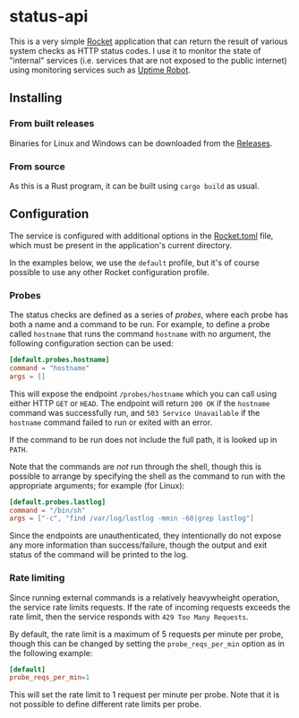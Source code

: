 # status-api

This is a very simple [Rocket](https://rocket.rs) application that can return the
result of various system checks as HTTP status codes. I use it to monitor the
state of "internal" services (i.e. services that are not exposed to the public
internet) using monitoring services such as [Uptime Robot](https://uptimerobot.com).

## Installing

### From built releases

Binaries for Linux and Windows can be downloaded from the [Releases](releases).

### From source

As this is a Rust program, it can be built using `cargo build` as usual.

## Configuration

The service is configured with additional options in the [Rocket.toml](https://rocket.rs/v0.5-rc/guide/configuration/)
file, which must be present in the application's current directory.

In the examples below, we use the `default` profile, but it's of course possible
to use any other Rocket configuration profile.

### Probes


The status checks are defined as a series of _probes_, where each probe has both
a name and a command to be run. For example, to define a probe called `hostname`
that runs the command `hostname` with no argument, the following configuration
section can be used:

```toml
[default.probes.hostname]
command = "hostname"
args = []
```

This will expose the endpoint `/probes/hostname` which you can call using
either HTTP `GET` or `HEAD`. The endpoint will return `200 OK` if the `hostname`
command was successfully run, and `503 Service Unavailable` if the `hostname`
command failed to run or exited with an error.

If the command to be run does not include the full path, it is looked up in
`PATH`.

Note that the commands are _not_ run through the shell, though this is possible
to arrange by specifying the shell as the command to run with the appropriate
arguments; for example (for Linux):

```toml
[default.probes.lastlog]
command = "/bin/sh"
args = ["-c", "find /var/log/lastlog -mmin -60|grep lastlog"]
```

Since the endpoints are unauthenticated, they intentionally do not expose any
more information than success/failure, though the output and exit status of the command
will be printed to the log.

### Rate limiting

Since running external commands is a relatively heavywheight operation, the service rate limits requests. If the rate of incoming requests exceeds the rate limit, then the service
responds with `429 Too Many Requests`.

By default, the rate limit is a maximum of 5 requests per minute per probe, though this can be changed by setting the `probe_reqs_per_min` option
as in the following example:

```toml
[default]
probe_reqs_per_min=1
```

This will set the rate limit to 1 request per minute per probe.
Note that it is not possible to define different rate limits per probe.
